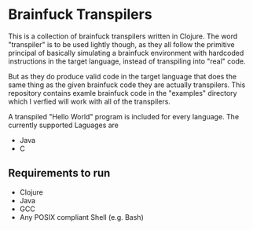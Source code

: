 # Brainfuck Transpilers
This is a collection of brainfuck transpilers written in Clojure. The word "transpiler" is to be used lightly though,
as they all follow the primitive principal of basically simulating a brainfuck environment with hardcoded instructions
in the target language, instead of transpiling into "real" code.

But as they do produce valid code in the target language that does the same thing as the given brainfuck code they are actually transpilers.
This repository contains examle brainfuck code in the "examples" directory which I verfied will work with all of the transpilers.

A transpiled "Hello World" program is included for every language.
The currently supported Laguages are
- Java
- C

## Requirements to run
- Clojure
- Java
- GCC
- Any POSIX compliant Shell (e.g. Bash)
